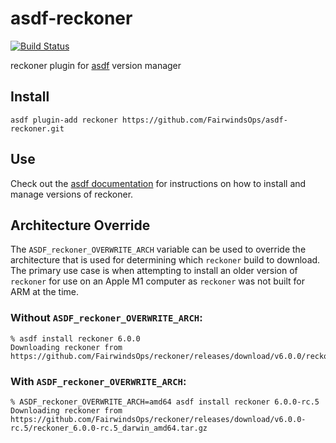 # asdf-reckoner

[![Build Status](https://travis-ci.org/FairwindsOps/asdf-reckoner.svg?branch=master)](https://travis-ci.org/FairwindsOps/asdf-reckoner)

reckoner plugin for [asdf](https://github.com/asdf-vm/asdf) version manager

## Install

```
asdf plugin-add reckoner https://github.com/FairwindsOps/asdf-reckoner.git
```

## Use

Check out the [asdf documentation](https://asdf-vm.com/#/core-manage-versions?id=install-version) for instructions on how to install and manage versions of reckoner.

## Architecture Override
The `ASDF_reckoner_OVERWRITE_ARCH` variable can be used to override the architecture that is used for determining which `reckoner` build to download. The primary use case is when attempting to install an older version of `reckoner` for use on an Apple M1 computer as `reckoner` was not built for ARM at the time.

### Without `ASDF_reckoner_OVERWRITE_ARCH`:

```
% asdf install reckoner 6.0.0
Downloading reckoner from https://github.com/FairwindsOps/reckoner/releases/download/v6.0.0/reckoner_6.0.0_darwin_amd64.tar.gz
```

### With `ASDF_reckoner_OVERWRITE_ARCH`:

```
% ASDF_reckoner_OVERWRITE_ARCH=amd64 asdf install reckoner 6.0.0-rc.5
Downloading reckoner from https://github.com/FairwindsOps/reckoner/releases/download/v6.0.0-rc.5/reckoner_6.0.0-rc.5_darwin_amd64.tar.gz
```

